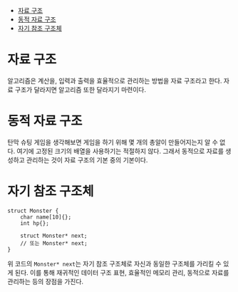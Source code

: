 - [자료 구조](#자료-구조)
- [동적 자료 구조](#동적-자료-구조)
- [자기 참조 구조체](#자기-참조-구조체)

# 자료 구조
알고리즘은 계산을, 입력과 출력을 효율적으로 관리하는 방법을 자료 구조라고 한다. 자료 구조가 달라지면 알고리즘 또한 달라지기 마련이다.

# 동적 자료 구조
탄막 슈팅 게임을 생각해보면 게임을 하기 위해 몇 개의 총알이 만들어지는지 알 수 없다. 여기에 고정된 크기의 배열을 사용하기는 적절하지 않다. 그래서 동적으로 자료를 생성하고 관리하는 것이 자료 구조의 기본 중의 기본이다.

# 자기 참조 구조체
```
struct Monster {
    char name[10]{};
    int hp{};

    struct Monster* next; 
    // 또는 Monster* next;
}
```

위 코드의 `Monster* next`는 자기 참조 구조체로 자신과 동일한 구조체를 가리킬 수 있게 된다. 이를 통해 재귀적인 데이터 구조 표현, 효율적인 메모리 관리, 동적으로 자료를 관리하는 등의 장점을 가진다.